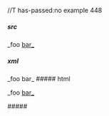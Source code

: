 //T has-passed:no
example 448
##### src
_foo [bar_](/url)
##### xml
<?xml version="1.0" encoding="UTF-8"?>
<!DOCTYPE document SYSTEM "CommonMark.dtd">
<document xmlns="http://commonmark.org/xml/1.0">
  <paragraph>
    <text>_foo </text>
    <link destination="/url" title="">
      <text>bar_</text>
    </link>
  </paragraph>
</document>
##### html
<p>_foo <a href="/url">bar_</a></p>
#####
